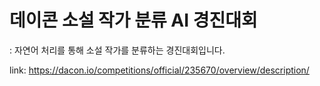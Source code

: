 # 데이콘 소설 작가 분류 AI 경진대회

 : 자연어 처리를 통해 소설 작가를 분류하는 경진대회입니다.

link: https://dacon.io/competitions/official/235670/overview/description/

